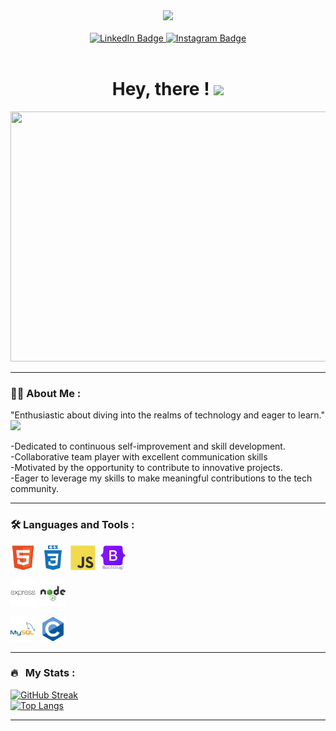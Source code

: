 <div id="header" align="center">
  <img src="https://media.giphy.com/media/WIQ0N0OUvei1OW1h9Z/giphy.gif" width="200"/>
</div>
<br>
<div id="badges" align="center">
  <a href="https://www.linkedin.com/in/shaurya-aggarwal-iitp/">
    <img src="https://img.shields.io/badge/LinkedIn-blue?style=for-the-badge&logo=linkedin&logoColor=white" alt="LinkedIn Badge"/>
  </a>
  <a href="https://www.instagram.com/shaurya_0.7_">
    <img src="https://img.shields.io/badge/Instagram-red?style=for-the-badge&logo=instagram&logoColor=white" alt="Instagram Badge"/>
  </a>
</div>
<div id="badges" align="center">
  <img src="https://komarev.com/ghpvc/?username=Shaurya-Aggarwal07&style=flat-square&color=blue" alt=""/>
</div>
<h1 align="center">
  Hey, there !
  <img src="https://media.giphy.com/media/hvRJCLFzcasrR4ia7z/giphy.gif" width="30px"/>
</h1>
<div align="center">
  <img src="https://media.giphy.com/media/WtTnAfZn6aVJfBzlN3/giphy.gif" width="600" height="400"/>
</div>

---

### 👨‍💻 About Me :
"Enthusiastic about diving into the realms of technology and eager to learn." <img src="https://media.giphy.com/media/WUlplcMpOCEmTGBtBW/giphy.gif" width="30"> 

-Dedicated to continuous self-improvement and skill development.<br>
-Collaborative team player with excellent communication skills<br>
-Motivated by the opportunity to contribute to innovative projects.<br>
-Eager to leverage my skills to make meaningful contributions to the tech community.<br>

---

### :hammer_and_wrench: Languages and Tools :
<div>
  <img src="https://github.com/devicons/devicon/blob/master/icons/html5/html5-original.svg" title="HTML5" alt="HTML" width="40" height="40"/>&nbsp;
  <img src="https://github.com/devicons/devicon/blob/master/icons/css3/css3-plain-wordmark.svg"  title="CSS3" alt="CSS" width="40" height="40"/>&nbsp;
  <img src="https://github.com/devicons/devicon/blob/master/icons/javascript/javascript-original.svg" title="javascript"  alt="javascript" width="40" height="40"/>&nbsp;
  <img src="https://github.com/devicons/devicon/blob/master/icons/bootstrap/bootstrap-original-wordmark.svg"  title="bootstrap" alt="bootstrap" width="40" height="40"/>&nbsp;
  
  <img src="https://github.com/devicons/devicon/blob/master/icons/express/express-original-wordmark.svg"  title="express" alt="express" width="40" height="40"/>&nbsp;
  <img src="https://github.com/devicons/devicon/blob/master/icons/nodejs/nodejs-original-wordmark.svg"  title="nodejs" alt="nodejs" width="40" height="40"/>&nbsp;
  
  <img src="https://github.com/devicons/devicon/blob/master/icons/mysql/mysql-original-wordmark.svg" title="MySQL"  alt="MySQL" width="40" height="40"/>&nbsp;
  <img src="https://github.com/devicons/devicon/blob/master/icons/c/c-original.svg" title="C" alt="C" width="40" height="40"/>
</div>

---
### 🔥 &nbsp; My Stats :
[![GitHub Streak](https://streak-stats.demolab.com/?user=Shaurya-Aggarwal07&theme=dark)](https://git.io/streak-stats)
<br>
[![Top Langs](https://github-readme-stats.vercel.app/api/top-langs/?username=Shaurya-Aggarwal07&layout=compact&theme=vision-friendly-dark)](https://github.com/anuraghazra/github-readme-stats)

---
